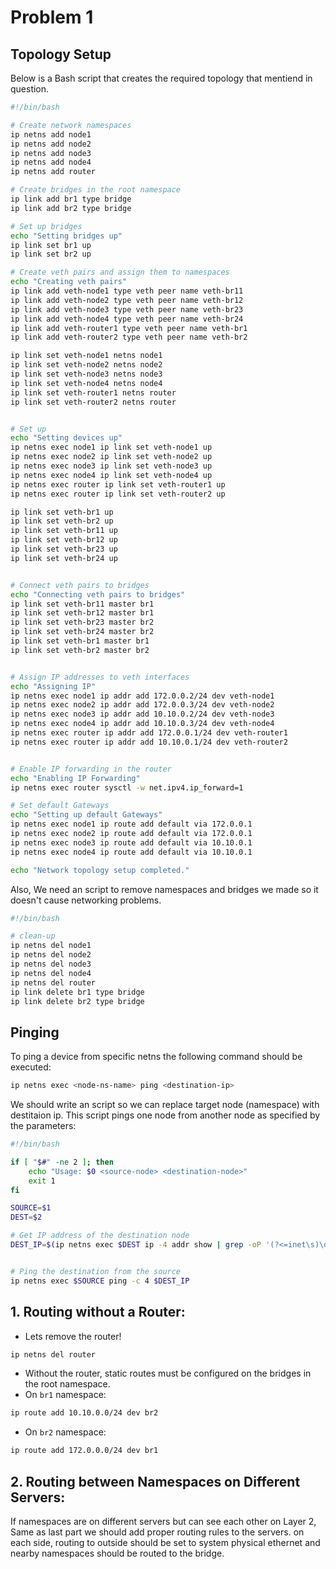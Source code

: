 # Problem 1

## **Topology Setup**

Below is a Bash script that creates the required topology that mentiend in question.

```bash
#!/bin/bash

# Create network namespaces
ip netns add node1
ip netns add node2
ip netns add node3
ip netns add node4
ip netns add router

# Create bridges in the root namespace
ip link add br1 type bridge
ip link add br2 type bridge

# Set up bridges
echo "Setting bridges up"
ip link set br1 up
ip link set br2 up

# Create veth pairs and assign them to namespaces
echo "Creating veth pairs"
ip link add veth-node1 type veth peer name veth-br11
ip link add veth-node2 type veth peer name veth-br12
ip link add veth-node3 type veth peer name veth-br23
ip link add veth-node4 type veth peer name veth-br24
ip link add veth-router1 type veth peer name veth-br1
ip link add veth-router2 type veth peer name veth-br2

ip link set veth-node1 netns node1
ip link set veth-node2 netns node2
ip link set veth-node3 netns node3
ip link set veth-node4 netns node4
ip link set veth-router1 netns router
ip link set veth-router2 netns router


# Set up
echo "Setting devices up"
ip netns exec node1 ip link set veth-node1 up
ip netns exec node2 ip link set veth-node2 up
ip netns exec node3 ip link set veth-node3 up
ip netns exec node4 ip link set veth-node4 up
ip netns exec router ip link set veth-router1 up
ip netns exec router ip link set veth-router2 up

ip link set veth-br1 up
ip link set veth-br2 up
ip link set veth-br11 up
ip link set veth-br12 up
ip link set veth-br23 up
ip link set veth-br24 up


# Connect veth pairs to bridges
echo "Connecting veth pairs to bridges"
ip link set veth-br11 master br1
ip link set veth-br12 master br1
ip link set veth-br23 master br2
ip link set veth-br24 master br2
ip link set veth-br1 master br1
ip link set veth-br2 master br2


# Assign IP addresses to veth interfaces
echo "Assigning IP"
ip netns exec node1 ip addr add 172.0.0.2/24 dev veth-node1
ip netns exec node2 ip addr add 172.0.0.3/24 dev veth-node2
ip netns exec node3 ip addr add 10.10.0.2/24 dev veth-node3
ip netns exec node4 ip addr add 10.10.0.3/24 dev veth-node4
ip netns exec router ip addr add 172.0.0.1/24 dev veth-router1
ip netns exec router ip addr add 10.10.0.1/24 dev veth-router2


# Enable IP forwarding in the router
echo "Enabling IP Forwarding"
ip netns exec router sysctl -w net.ipv4.ip_forward=1

# Set default Gateways
echo "Setting up default Gateways"
ip netns exec node1 ip route add default via 172.0.0.1
ip netns exec node2 ip route add default via 172.0.0.1
ip netns exec node3 ip route add default via 10.10.0.1
ip netns exec node4 ip route add default via 10.10.0.1

echo "Network topology setup completed."
```

Also, We need an script to remove namespaces and bridges we made so it doesn't cause networking problems.

```bash
#!/bin/bash

# clean-up
ip netns del node1
ip netns del node2
ip netns del node3
ip netns del node4
ip netns del router
ip link delete br1 type bridge
ip link delete br2 type bridge
```

## **Pinging**

To ping a device from specific netns the following command should be executed:

```bash
ip netns exec <node-ns-name> ping <destination-ip>
```
We should write an script so we can replace target node (namespace) with destitaion ip.
This script pings one node from another node as specified by the parameters:

```bash
#!/bin/bash

if [ "$#" -ne 2 ]; then
    echo "Usage: $0 <source-node> <destination-node>"
    exit 1
fi

SOURCE=$1
DEST=$2

# Get IP address of the destination node
DEST_IP=$(ip netns exec $DEST ip -4 addr show | grep -oP '(?<=inet\s)\d+(\.\d+){3}')


# Ping the destination from the source
ip netns exec $SOURCE ping -c 4 $DEST_IP
```

## 1. **Routing without a Router:**
- Lets remove the router!
```bash
ip netns del router
```
- Without the router, static routes must be configured on the bridges in the root namespace.
- On `br1` namespace:
```bash
ip route add 10.10.0.0/24 dev br2
```
- On `br2` namespace:
```bash
ip route add 172.0.0.0/24 dev br1
```


## 2. **Routing between Namespaces on Different Servers:**
If namespaces are on different servers but can see each other on Layer 2, Same as last part we should add proper routing rules to the servers. on each side, routing to outside should be set to system physical ethernet and nearby namespaces should be routed to the bridge.
